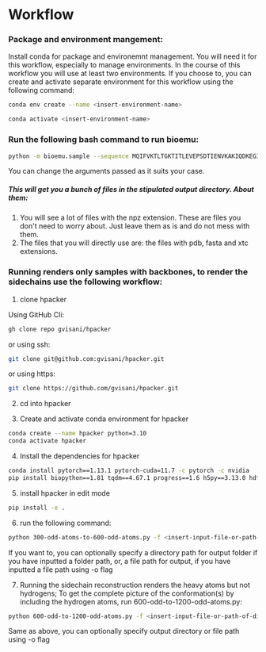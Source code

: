 # Workflow

### Package and environment mangement:

Install conda for package and environemnt management. You will need it for this workflow, especially to manage environments. In the course of this workflow you will use at least two environments. If you choose to, you can create and activate separate environment for this workflow using the following command:

``` bash
conda env create --name <insert-environment-name>

conda activate <insert-environment-name>
```

### Run the following bash command to run bioemu:
```bash
python -m bioemu.sample --sequence MQIFVKTLTGKTITLEVEPSDTIENVKAKIQDKEGIPPDQQRLIFAGKQLEDGRTLSDYNIQKESTLHLVLRLRGG --num_samples 200 --output_dir ./.2k39-backbone-bioemu-samples
```
You can change the arguments passed as it suits your case.

##### This will get you a bunch of files in the stipulated output directory. About them:

1) You will see a lot of files with the npz extension. These are files you don't need to worry about. Just leave them as is and do not mess with them.
2) The files that you will directly use are: the files with pdb, fasta and xtc extensions.

### Running renders only samples with backbones, to render the sidechains use the following workflow:

1) clone hpacker

Using GitHub Cli:

``` bash
gh clone repo gvisani/hpacker
```

or using ssh:
``` bash
git clone git@github.com:gvisani/hpacker.git 
```

or using https:
``` bash
git clone https://github.com/gvisani/hpacker.git
```

2) cd into hpacker

3) Create and activate conda environment for hpacker

``` bash
conda create --name hpacker python=3.10
conda activate hpacker 
```
4) Install the dependencies for hpacker

``` bash
conda install pytorch==1.13.1 pytorch-cuda=11.7 -c pytorch -c nvidia
pip install biopython==1.81 tqdm==4.67.1 progress==1.6 h5py==3.13.0 hdf5plugin==5.1.0 sqlitedict==2.1.0 'numpy<2' e3nn==0.5.0 mkl==2024.0
```
5) install hpacker in edit mode

```bash
pip install -e .
```

6) run the following command:
``` bash
python 300-odd-atoms-to-600-odd-atoms.py -f <insert-input-file-or-path-of-directory-containing-only-files-to-be-converted>
```

If you want to, you can optionally specify a directory path for output folder if you have inputted a folder path, or, a file path for output, if you have inputted a file path using -o flag


7) Running the sidechain reconstruction renders the heavy atoms but not hydrogens; To get the complete picture of the conformation(s) by including the hydrogen atoms, run 600-odd-to-1200-odd-atoms.py:
``` bash
python 600-odd-to-1200-odd-atoms.py -f <insert-input-file-or-path-of-directory-containing-only-files-to-be-converted> 
```

Same as above, you can optionally specify output directory or file path using -o flag